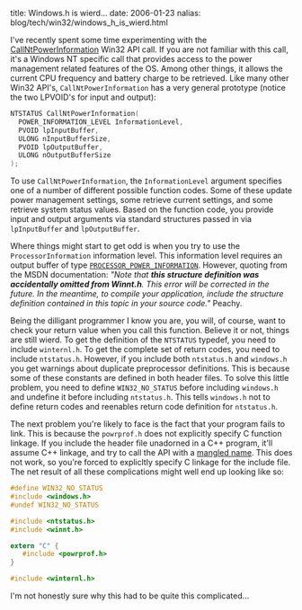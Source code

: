 title: Windows.h is wierd...
date: 2006-01-23
nalias: blog/tech/win32/windows_h_is_wierd.html

I've recently spent some time experimenting with the <a
href="http://msdn.microsoft.com/library/en-us/
power/base/callntpowerinformation.asp">CallNtPowerInformation</a>
Win32 API call. If you are not familiar with this call, it's a Windows
NT specific call that provides access to the power management related
features of the OS. Among other things, it allows the current CPU
frequency and battery charge to be retrieved. Like many other Win32
API's, `CallNtPowerInformation` has a very general prototype
(notice the two LPVOID's for input and output):

```c
NTSTATUS CallNtPowerInformation(
  POWER_INFORMATION_LEVEL InformationLevel,
  PVOID lpInputBuffer,
  ULONG nInputBufferSize,
  PVOID lpOutputBuffer,
  ULONG nOutputBufferSize
);
```

To use `CallNtPowerInformation`, the `InformationLevel` argument specifies one of a number of 
different possible function codes. Some of these update power management settings, some
retrieve current settings, and some retrieve system status values. Based on the function
code, you provide input and output arguments via standard structures passed in via
`lpInputBuffer` and `lpOutputBuffer`. 

Where things might start to get odd is when you try to use 
the `ProcessorInformation` information level. This information level requires an output
buffer of type <a href="http://msdn.microsoft.com/library/en-us/power/base/processor_power_information_str.asp?frame=true">
`PROCESSOR_POWER_INFORMATION`</a>. However, quoting from the MSDN documentation:
<i>"Note that <b>this structure definition was accidentally omitted from Winnt.h</b>. This error will be corrected
in the future. In the meantime, to compile your application, include the structure definition contained in
this topic in your source code."</i> Peachy.

Being the dilligant programmer I know you are, you will, of course, want to check your return
value when you call this function. Believe it or not, things are still wierd. To get the definition
of the `NTSTATUS` typedef, you need to include `winternl.h`. To get the complete
set of return codes, you need to include `ntstatus.h`. However, if you include
both `ntstatus.h` and `windows.h` you get warnings about duplicate 
preprocessor definitions. This is because some of these constants are defined in both
header files.  To solve this little problem, you need to define `WIN32_NO_STATUS`
before including `windows.h` and undefine it before including `ntstatus.h`.
This tells `windows.h` not to define return codes and reenables return code
definition for `ntstatus.h`.

The next problem you're likely to face is the fact that your program fails to link. This is
because the `powrprof.h` does not explicitly specify C function linkage. If you include
the header file unadorned in a C++ program, it'll assume C++ linkage, and try to call the 
API with a <a href="http://en.wikipedia.org/wiki/Name_mangling">mangled name</a>. This does not
work, so you're forced to explicltly specify C linkage for the include file. The net result of
all these complications might well end up looking like so:

```c
#define WIN32_NO_STATUS
#include <windows.h>
#undef WIN32_NO_STATUS

#include <ntstatus.h>
#include <winnt.h>

extern "C" {
   #include <powrprof.h>
}

#include <winternl.h>
```

I'm not honestly sure why this had to be quite this complicated...
